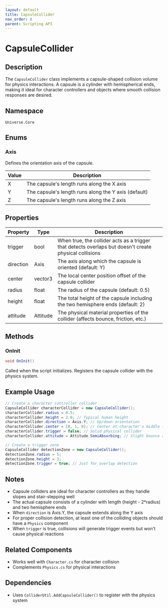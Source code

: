 ```yaml
---
layout: default
title: CapsuleCollider
nav_order: 8
parent: Scripting API
---
```

# CapsuleCollider

## Description
The `CapsuleCollider` class implements a capsule-shaped collision volume for physics interactions. A capsule is a cylinder with hemispherical ends, making it ideal for character controllers and objects where smooth collision responses are desired.

## Namespace
`Universe.Core`

## Enums

### Axis
Defines the orientation axis of the capsule.

| Value | Description |
|-------|-------------|
| X | The capsule's length runs along the X axis |
| Y | The capsule's length runs along the Y axis (default) |
| Z | The capsule's length runs along the Z axis |

## Properties
| Property  | Type     | Description                                                                                            |
|-----------|----------|--------------------------------------------------------------------------------------------------------|
| trigger   | bool     | When true, the collider acts as a trigger that detects overlaps but doesn't create physical collisions |
| direction | Axis     | The axis along which the capsule is oriented (default: Y)                                              |
| center    | vector3  | The local center position offset of the capsule collider                                               |
| radius    | float    | The radius of the capsule (default: 0.5)                                                               |
| height    | float    | The total height of the capsule including the two hemisphere ends (default: 2)                         |
| attitude  | Attitude | The physical material properties of the collider (affects bounce, friction, etc.)                      |


## Methods

### OnInit
```csharp
void OnInit()
```
Called when the script initializes. Registers the capsule collider with the physics system.

## Example Usage
```csharp
// Create a character controller collider
CapsuleCollider characterCollider = new CapsuleCollider();
characterCollider.radius = 0.5;
characterCollider.height = 2.0; // Typical human height
characterCollider.direction = Axis.Y; // Up/down orientation
characterCollider.center = [0, 1, 0]; // Center at character's middle (assuming origin is at feet)
characterCollider.trigger = false; // Solid physical collider
characterCollider.attitude = Attitude.SemiAbsorbing; // Slight bounce absorption

// Create a trigger zone
CapsuleCollider detectionZone = new CapsuleCollider();
detectionZone.radius = 5;
detectionZone.height = 3;
detectionZone.trigger = true; // Just for overlap detection
```

## Notes
- Capsule colliders are ideal for character controllers as they handle slopes and stair-stepping well
- The actual capsule consists of a cylinder with length (height - 2*radius) and two hemisphere ends
- When `direction` is Axis.Y, the capsule extends along the Y axis
- For proper collision detection, at least one of the colliding objects should have a `Physics` component
- When `trigger` is true, collisions will generate trigger events but won't cause physical reactions

## Related Components
- Works well with `Character.cs` for character collision
- Complements `Physics.cs` for physical interactions

## Dependencies
- Uses `ColliderUtil.AddCapsuleCollider()` to register with the physics system
